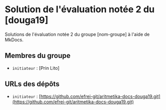 # Solution de l'évaluation notée 2 du [douga19]

Solutions de l'évaluation notée 2 du groupe [nom-groupe] à l'aide de MkDocs.

## Membres du groupe

- `initiateur` : [Prin Lito]

## URLs des dépôts

- `initiateur` : [https://github.com/efrei-git/aritmetika-docs-douga19.git](https://github.com/efrei-git/aritmetika-docs-douga19.git)
